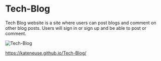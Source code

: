 # Tech-Blog

Tech Blog website is a site where users can post blogs and comment on other blog posts. Users will sign in or sign up and be able to post or comment.

![Tech-Blog](techBlog.png)

https://kateneuse.github.io/Tech-Blog/
